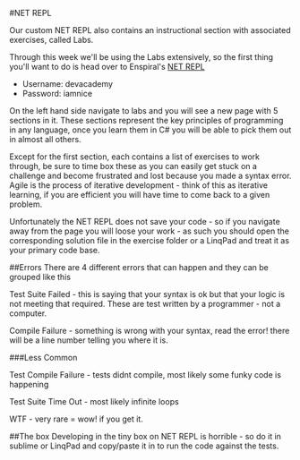 #NET REPL

Our custom NET REPL also contains an instructional section with associated exercises, called Labs.

Through this week we'll be using the Labs extensively, so the first thing you'll want to do is head over to Enspiral's [NET REPL](http://net-repl.enspiral.info)

* Username: devacademy
* Password: iamnice

On the left hand side navigate to labs and you will see a new page with 5 sections in it. These sections represent the key principles of programming in any language, once you learn them in C# you will be able to pick them out in almost all others.

Except for the first section, each contains a list of exercises to work through, be sure to time box these as you can easily get stuck on a challenge and become frustrated and lost because you made a syntax error. Agile is the process of iterative development - think of this as iterative learning, if you are efficient you will have time to come back to a given problem.

Unfortunately the NET REPL does not save your code - so if you navigate away from the page you will loose your work - as such you should open the corresponding solution file in the exercise folder or a LinqPad and treat it as your primary code base.

##Errors
There are 4 different errors that can happen and they can be grouped like this

Test Suite Failed - this is saying that your syntax is ok but that your logic is not meeting that required. These are test written by a programmer - not a computer.

Compile Failure - something is wrong with your syntax, read the error! there will be a line number telling you where it is.

###Less Common

Test Compile Failure - tests didnt compile, most likely some funky code is happening

Test Suite Time Out - most likely infinite loops

WTF - very rare = wow! if you get it.

##The box
Developing in the tiny box on NET REPL is horrible - so do it in sublime or LinqPad and copy/paste it in to run the code against the tests.